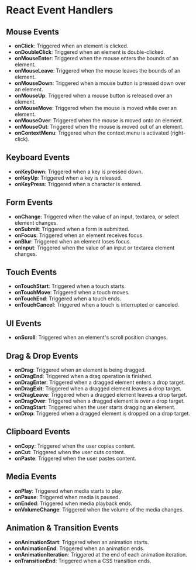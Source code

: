# React Event Handlers

## Mouse Events

-   **onClick**: Triggered when an element is clicked.
-   **onDoubleClick**: Triggered when an element is double-clicked.
-   **onMouseEnter**: Triggered when the mouse enters the bounds of an element.
-   **onMouseLeave**: Triggered when the mouse leaves the bounds of an element.
-   **onMouseDown**: Triggered when a mouse button is pressed down over an element.
-   **onMouseUp**: Triggered when a mouse button is released over an element.
-   **onMouseMove**: Triggered when the mouse is moved while over an element.
-   **onMouseOver**: Triggered when the mouse is moved onto an element.
-   **onMouseOut**: Triggered when the mouse is moved out of an element.
-   **onContextMenu**: Triggered when the context menu is activated (right-click).

## Keyboard Events

-   **onKeyDown**: Triggered when a key is pressed down.
-   **onKeyUp**: Triggered when a key is released.
-   **onKeyPress**: Triggered when a character is entered.

## Form Events

-   **onChange**: Triggered when the value of an input, textarea, or select element changes.
-   **onSubmit**: Triggered when a form is submitted.
-   **onFocus**: Triggered when an element receives focus.
-   **onBlur**: Triggered when an element loses focus.
-   **onInput**: Triggered when the value of an input or textarea element changes.

## Touch Events

-   **onTouchStart**: Triggered when a touch starts.
-   **onTouchMove**: Triggered when a touch moves.
-   **onTouchEnd**: Triggered when a touch ends.
-   **onTouchCancel**: Triggered when a touch is interrupted or canceled.

## UI Events

-   **onScroll**: Triggered when an element's scroll position changes.

## Drag & Drop Events

-   **onDrag**: Triggered when an element is being dragged.
-   **onDragEnd**: Triggered when a drag operation is finished.
-   **onDragEnter**: Triggered when a dragged element enters a drop target.
-   **onDragExit**: Triggered when a dragged element leaves a drop target.
-   **onDragLeave**: Triggered when a dragged element leaves a drop target.
-   **onDragOver**: Triggered when a dragged element is over a drop target.
-   **onDragStart**: Triggered when the user starts dragging an element.
-   **onDrop**: Triggered when a dragged element is dropped on a drop target.

## Clipboard Events

-   **onCopy**: Triggered when the user copies content.
-   **onCut**: Triggered when the user cuts content.
-   **onPaste**: Triggered when the user pastes content.

## Media Events

-   **onPlay**: Triggered when media starts to play.
-   **onPause**: Triggered when media is paused.
-   **onEnded**: Triggered when media playback ends.
-   **onVolumeChange**: Triggered when the volume of the media changes.

## Animation & Transition Events

-   **onAnimationStart**: Triggered when an animation starts.
-   **onAnimationEnd**: Triggered when an animation ends.
-   **onAnimationIteration**: Triggered at the end of each animation iteration.
-   **onTransitionEnd**: Triggered when a CSS transition ends.
